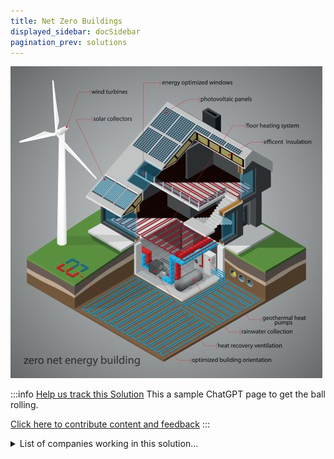 ```yaml
---
title: Net Zero Buildings
displayed_sidebar: docSidebar
pagination_prev: solutions
---
```


![Cover Image](../static/img/net-zero-buildings.jpg)

:::info [Help us track this Solution](contribute)
This a sample ChatGPT page to get the ball rolling.

[Click here to contribute content and feedback](contribute)
:::

<details>
        <summary>List of companies working in this solution...</summary>
         <em>Note: this is an experimental feature. Accuracy not guaranteed</em>
        <div>
            <ul>
             
                <li><a href="https://cleanchoiceenergy.com">Cleanchoice Energy</a></li>
            
                <li><a href="https://bettervest.com/home?r=56fe666…">Bettervest</a></li>
            
                <li><a href="https://bulb.co.uk">Bulb</a></li>
            
                <li><a href="https://www.evolvemyenergy.com/">Evolve Energy</a></li>
            
                <li><a href="https://www.blueprintpower.com/">Blue Print Power</a></li>
            
            </ul>
        </div>
        </details>


:::company
  #### [View open jobs in this Solution](https://climatebase.org/jobs?l=&q=&drawdown_solutions=Net+Zero+Buildings)
:::

## Overview

The development of Net Zero Buildings is a significant advancement in the fight against climate change, encompassing breakthrough technologies like solar panels, wind turbines, and geothermal systems that drastically reduce greenhouse gas emissions. Leading entities driving this progress include the International Living Future Institute, U.S. Green Building Council, and Architecture 2030.

## Progress Made

In the realm of Net Zero Buildings, remarkable headway has been achieved through innovative technologies:

- **Solar panels**: Enhanced efficiency in converting sunlight into electricity has led to reduced energy consumption and subsequently lowered greenhouse gas emissions.
- **Wind turbines**: Advanced wind turbine technology has heightened the conversion of wind energy into electricity, resulting in decreased energy requirements and lower greenhouse gas emissions.
- **Geothermal systems**: Leveraging Earth's heat for energy generation has gained traction, offering a cleaner energy source and curbing greenhouse gas emissions.
- **Energy-efficient appliances**: Appliances designed with lower energy consumption contribute to diminished energy use and reduced greenhouse gas emissions.
- **Insulation**: Improved insulation conserves energy for heating and cooling, translating to lowered energy consumption and greenhouse gas emissions.
- **LED lighting**: More energy-efficient LED lighting has led to decreased energy consumption and consequently, reduced greenhouse gas emissions.
- **Electric vehicles**: Electric vehicles powered by electricity significantly reduce transportation-related greenhouse gas emissions.
- **Public transportation**: Electricity or renewable fuels powered public transportation options contribute to curbing emissions from transportation.
- **Ride-sharing**: Ride-sharing services lower transportation emissions by facilitating shared rides.
- **Telecommuting**: Advances in technology enabling telecommuting lead to reduced emissions from transportation.

Companies and organizations propelling Net Zero Buildings include the International Living Future Institute, U.S. Department of Energy, U.S. Green Building Council, Green Building Initiative, and LEED certification program.

## Lessons Learned

Several pivotal lessons have emerged from the development of Net Zero Buildings:

1. **Energy Efficiency Importance**: Energy-efficient practices are critical, given that buildings account for approximately 40% of global energy usage, making increased efficiency vital to combating climate change.
2. **Renewable Energy Synergy**: Combining renewable energy sources, like solar and wind power, with energy-efficient measures significantly reduces carbon emissions associated with buildings.
3. **Community Involvement**: Engaging communities is crucial for successful Net Zero Buildings, ensuring buildings meet community needs and garner support.
4. **Continuous Journey**: The development and implementation of Net Zero Buildings is an ongoing process, demanding persistence through setbacks and challenges to reverse climate change.

## Challenges Ahead

Key challenges in advancing Net Zero Buildings encompass scalability and financing:

1. **Technical Challenges**:
   - Adapting existing grid infrastructure for grid flexibility poses a challenge, requiring substantial upgrades.
   - Ongoing technical complexities must be addressed before widespread adoption.

2. **Economic Challenges**:
   - Developing a market for a nascent technology like grid flexibility necessitates financial investment.
   - Elevated costs compared to conventional technologies may hinder widespread market adoption.

3. **Social Challenges**:
   - Limited public awareness and government support for grid flexibility may impede its large-scale implementation.

## Best Path Forward

To advance Net Zero Buildings and combat climate change:

1. Increasing awareness of net zero building benefits.
2. Encouraging government policies incentivizing net zero building construction.
3. Investing in research and development to enhance the technology.
4. Collaborating with the building industry to establish net zero building standards.

Key players in this effort include the International Living Future Institute, U.S. Department of Energy, and the New Buildings Institute.
